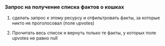 ### Запрос на получение списка фактов о кошках

1. сделать запрос к этому ресурсу и отфильтровать факты, 
за которые никто не проголосовал (поле upvotes)

2. Прочитать весь список и вернуть только те факты, у которых поле upvotes не равно null

